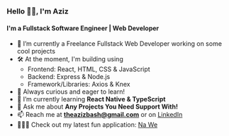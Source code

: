 ### Hello 👋🏾, I'm Aziz 

#### I'm a Fullstack Software Engineer | Web Developer

- 🔭 I’m currently a Freelance Fullstack Web Developer working on some cool projects
- 🛠️ At the moment, I'm building using
  - Frontend: React, HTML, CSS & JavaScript
  - Backend: Express & Node.js
  - Framework/Libraries: Axios & Knex
- 🌱 Always curious and eager to learn!
- 🌱 I’m currently learning **React Native & TypeScript**
- 💬 Ask me about **Any Projects You Need Support With!**
- 📫 Reach me at **theazizbash@gmail.com** or on [LinkedIn](https://www.linkedin.com/in/azizbash/)
- 👨🏾‍💻 Check out my latest fun application: [Na We](https://na-we.com)
